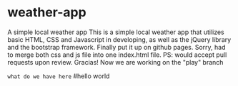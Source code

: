 # weather-app
A simple local weather app
This is a simple local weather app that utilizes basic HTML, CSS and Javascript in developing, as well as the jQuery library and the bootstrap framework.
Finally put it up on github pages.
Sorry, had to merge both css and js file into one index.html file.
PS: would accept pull requests upon review. Gracias!
Now we are working on the "play" branch 

``` what do we have here ```
#hello world

